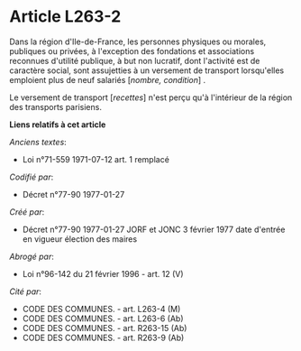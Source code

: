 # Article L263-2

Dans la région d'Ile-de-France, les personnes physiques ou morales, publiques ou privées, à l'exception des fondations et
associations reconnues d'utilité publique, à but non lucratif, dont l'activité est de caractère social, sont assujetties à un
versement de transport lorsqu'elles emploient plus de neuf salariés [*nombre, condition*] . 

Le versement de transport [*recettes*] n'est perçu qu'à l'intérieur de la région des transports parisiens.

**Liens relatifs à cet article**

_Anciens textes_:

  - Loi n°71-559 1971-07-12 art. 1 remplacé

_Codifié par_:

  - Décret n°77-90 1977-01-27

_Créé par_:

  - Décret n°77-90 1977-01-27 JORF et JONC 3 février 1977 date d'entrée en vigueur élection des maires

_Abrogé par_:

  - Loi n°96-142 du 21 février 1996 - art. 12 (V)

_Cité par_:

  - CODE DES COMMUNES. - art. L263-4 (M)
  - CODE DES COMMUNES. - art. L263-6 (Ab)
  - CODE DES COMMUNES. - art. R263-15 (Ab)
  - CODE DES COMMUNES. - art. R263-9 (Ab)
